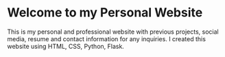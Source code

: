 # Welcome to my Personal Website
This is my personal and professional website with previous projects, social media, resume and contact information for any inquiries.
I created this website using HTML, CSS, Python, Flask. 
